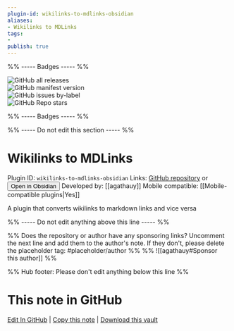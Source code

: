 ```yaml
---
plugin-id: wikilinks-to-mdlinks-obsidian
aliases:
- Wikilinks to MDLinks
tags: 
- 
publish: true
---
```


%% ----- Badges ----- %%

![GitHub all releases](https://img.shields.io/github/downloads/agathauy/wikilinks-to-mdlinks-obsidian/total?color=573E7A&logo=github&style=for-the-badge)   
![GitHub manifest version](https://img.shields.io/github/manifest-json/v/agathauy/wikilinks-to-mdlinks-obsidian?color=573E7A&logo=github&style=for-the-badge)   
![GitHub issues by-label](https://img.shields.io/github/issues/agathauy/wikilinks-to-mdlinks-obsidian/help%20wanted?color=573E7A&logo=github&style=for-the-badge)   
![GitHub Repo stars](https://img.shields.io/github/stars/agathauy/wikilinks-to-mdlinks-obsidian?color=573E7A&logo=github&style=for-the-badge)

%% ----- Badges ----- %%

%% ----- Do not edit this section ----- %%

# Wikilinks to MDLinks

Plugin ID: `wikilinks-to-mdlinks-obsidian`
Links: [GitHub repository](https://github.com/agathauy/wikilinks-to-mdlinks-obsidian) or [<button id=HH>Open in Obsidian</button>](obsidian://goto-plugin?id=wikilinks-to-mdlinks-obsidian)
Developed by: [[agathauy]]
Mobile compatible: [[Mobile-compatible plugins|Yes]]

A plugin that converts wikilinks to markdown links and vice versa

%% ----- Do not edit anything above this line ----- %% 

%% Does the repository or author have any sponsoring links? Uncomment the next line and add them to the author's note. If they don't, please delete the placeholder tag: #placeholder/author %%
%% ![[agathauy#Sponsor this author]] %%

%% Hub footer: Please don't edit anything below this line %%

# This note in GitHub

<span class="git-footer">[Edit In GitHub](https://github.dev/obsidian-community/obsidian-hub/blob/main/02%20-%20Community%20Expansions/02.05%20All%20Community%20Expansions/Plugins/wikilinks-to-mdlinks-obsidian.md "git-hub-edit-note") | [Copy this note](https://raw.githubusercontent.com/obsidian-community/obsidian-hub/main/02%20-%20Community%20Expansions/02.05%20All%20Community%20Expansions/Plugins/wikilinks-to-mdlinks-obsidian.md "git-hub-copy-note") | [Download this vault](https://github.com/obsidian-community/obsidian-hub/archive/refs/heads/main.zip "git-hub-download-vault") </span>